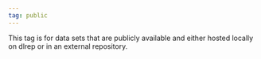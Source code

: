 ```yaml
---
tag: public
---
```


This tag is for data sets that are publicly available and either hosted locally on dlrep or in an external repository.
